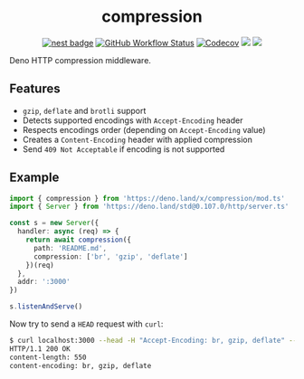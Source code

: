 <div align="center">

# compression

[![nest badge][nest-badge]](https://nest.land/package/compression) [![GitHub Workflow Status][gh-actions-img]][github-actions]
[![Codecov][cov-badge]][cov] [![][docs-badge]][docs] [![][code-quality-img]][code-quality]

</div>

Deno HTTP compression middleware.

## Features

- `gzip`, `deflate` and `brotli` support
- Detects supported encodings with `Accept-Encoding` header
- Respects encodings order (depending on `Accept-Encoding` value)
- Creates a `Content-Encoding` header with applied compression
- Send `409 Not Acceptable` if encoding is not supported

## Example

```ts
import { compression } from 'https://deno.land/x/compression/mod.ts'
import { Server } from 'https://deno.land/std@0.107.0/http/server.ts'

const s = new Server({
  handler: async (req) => {
    return await compression({
      path: 'README.md',
      compression: ['br', 'gzip', 'deflate']
    })(req)
  },
  addr: ':3000'
})

s.listenAndServe()
```

Now try to send a `HEAD` request with `curl`:

```sh
$ curl localhost:3000 --head -H "Accept-Encoding: br, gzip, deflate" --compressed
HTTP/1.1 200 OK
content-length: 550
content-encoding: br, gzip, deflate
```

[docs-badge]: https://img.shields.io/github/v/release/deno-libs/compression?label=Docs&logo=deno&style=for-the-badge&color=black
[docs]: https://doc.deno.land/https/deno.land/x/compression/mod.ts
[gh-actions-img]: https://img.shields.io/github/workflow/status/deno-libs/compression/CI?style=for-the-badge&logo=github&label=&color=black
[github-actions]: https://github.com/deno-libs/compression/actions
[cov]: https://coveralls.io/github/deno-libs/compression
[cov-badge]: https://img.shields.io/coveralls/github/deno-libs/compression?style=for-the-badge&color=black
[nest-badge]: https://img.shields.io/badge/publushed%20on-nest.land-black?style=for-the-badge
[code-quality-img]: https://img.shields.io/codefactor/grade/github/deno-libs/compression?style=for-the-badge&color=black
[code-quality]: https://www.codefactor.io/repository/github/deno-libs/compression
